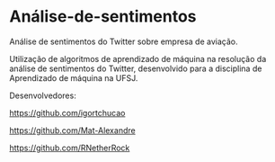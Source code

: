 # Análise-de-sentimentos

Análise de sentimentos do Twitter sobre empresa de aviação.

Utilização de algoritmos de aprendizado de máquina na resolução da análise de sentimentos do Twitter, desenvolvido para a disciplina de Aprendizado de máquina na UFSJ.

Desenvolvedores:

https://github.com/igortchucao

https://github.com/Mat-Alexandre

https://github.com/RNetherRock
